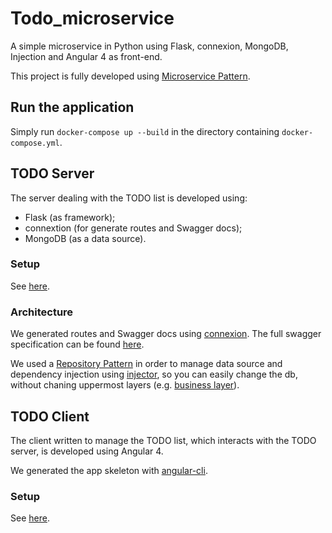 # Todo_microservice
A simple microservice in Python using Flask, connexion, MongoDB, Injection and Angular 4 as front-end.

This project is fully developed using [Microservice Pattern](http://microservices.io/patterns/microservices.html). 

## Run the application

Simply run `docker-compose up --build` in the directory containing `docker-compose.yml`.

## TODO Server

The server dealing with the TODO list is developed using:
- Flask (as framework);
- connextion (for generate routes and Swagger docs);
- MongoDB (as a data source).

### Setup

See [here](https://github.com/dariodip/Todo_microservice/blob/master/todo-server/README.md).

### Architecture

We generated routes and Swagger docs using [connexion](https://github.com/zalando/connexion). The full swagger specification can be found [here](https://github.com/dariodip/Todo_microservice/blob/master/todo-server/swagger/todo.yaml).

We used a [Repository Pattern](https://msdn.microsoft.com/en-us/library/ff649690.aspx) in order to manage data source and dependency injection using [injector](https://pypi.python.org/pypi/injector/0.12.1), so you can
easily change the db, without chaning uppermost layers (e.g. [business layer](https://github.com/dariodip/Todo_microservice/blob/master/todo-server/api/todo.py)).

## TODO Client

The client written to manage the TODO list, which interacts with the TODO server, is developed using Angular 4.

We generated the app skeleton with [angular-cli](https://github.com/angular/angular-cli). 

### Setup

See [here](https://github.com/dariodip/Todo_microservice/blob/master/angular-client/README.md).
